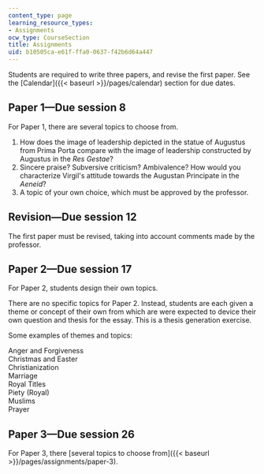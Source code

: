 ```yaml
---
content_type: page
learning_resource_types:
- Assignments
ocw_type: CourseSection
title: Assignments
uid: b10505ca-e61f-ffa0-0637-f42b6d64a447
---
```


Students are required to write three papers, and revise the first paper. See the [Calendar]({{< baseurl >}}/pages/calendar) section for due dates.

Paper 1—Due session 8
---------------------

For Paper 1, there are several topics to choose from.

1.  How does the image of leadership depicted in the statue of Augustus from Prima Porta compare with the image of leadership constructed by Augustus in the _Res Gestae_?
2.  Sincere praise? Subversive criticism? Ambivalence? How would you characterize Virgil's attitude towards the Augustan Principate in the _Aeneid_?
3.  A topic of your own choice, which must be approved by the professor.

Revision—Due session 12
-----------------------

The first paper must be revised, taking into account comments made by the professor.

Paper 2—Due session 17
----------------------

For Paper 2, students design their own topics.

There are no specific topics for Paper 2. Instead, students are each given a theme or concept of their own from which are were expected to device their own question and thesis for the essay. This is a thesis generation exercise.

Some examples of themes and topics:

Anger and Forgiveness  
Christmas and Easter  
Christianization  
Marriage  
Royal Titles  
Piety (Royal)  
Muslims  
Prayer

Paper 3—Due session 26
----------------------

For Paper 3, there [several topics to choose from]({{< baseurl >}}/pages/assignments/paper-3).